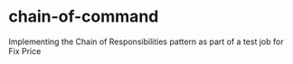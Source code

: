 # chain-of-command
Implementing the Chain of Responsibilities pattern as part of a test job for Fix Price
